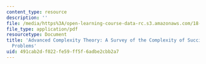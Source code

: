 ```yaml
---
content_type: resource
description: ''
file: /media/https%3A/open-learning-course-data-rc.s3.amazonaws.com/18-405j-advanced-complexity-theory-spring-2016/491cab2df022fe59ff5f6adbe2cbb2a7_MIT18_405JS16_SuinctlyEcod.pdf
file_type: application/pdf
resourcetype: Document
title: 'Advanced Complexity Theory: A Survey of the Complexity of Succinctly Encoded
  Problems'
uid: 491cab2d-f022-fe59-ff5f-6adbe2cbb2a7
---
```

